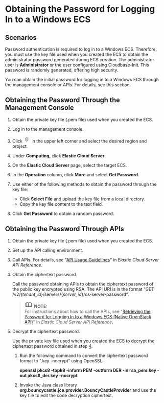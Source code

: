 # Obtaining the Password for Logging In to a Windows ECS<a name="EN-US_TOPIC_0031107266"></a>

## Scenarios<a name="section83915017466"></a>

Password authentication is required to log in to a Windows ECS. Therefore, you must use the key file used when you created the ECS to obtain the administrator password generated during ECS creation. The administrator user is  **Administrator**  or the user configured using Cloudbase-Init. This password is randomly generated, offering high security.

You can obtain the initial password for logging in to a Windows ECS through the management console or APIs. For details, see this section.

## Obtaining the Password Through the Management Console<a name="section38475220193847"></a>

1.  Obtain the private key file \(.pem file\) used when you created the ECS.
2.  Log in to the management console.
3.  Click  ![](figures/icon-region-0.png)  in the upper left corner and select the desired region and project.
4.  Under  **Computing**, click  **Elastic Cloud Server**.
5.  On the  **Elastic Cloud Server**  page, select the target ECS.
6.  In the  **Operation**  column, click  **More**  and select  **Get Password**.
7.  Use either of the following methods to obtain the password through the key file:
    -   Click  **Select File**  and upload the key file from a local directory.
    -   Copy the key file content to the text field.

8.  Click  **Get Password**  to obtain a random password.

## Obtaining the Password Through APIs<a name="section1118765310423"></a>

1.  Obtain the private key file \(.pem file\) used when you created the ECS.
2.  Set up the API calling environment.
3.  Call APIs. For details, see "[API Usage Guidelines](https://docs.otc.t-systems.com/api/ecs/en-us_topic_0020805967.html)" in  _Elastic Cloud Server API Reference_.
4.  <a name="li5770130102852"></a>Obtain the ciphertext password.

    Call the password obtaining APIs to obtain the ciphertext password of the public key encrypted using RSA. The API URI is in the format "GET /v2/\{_tenant\_id_\}/servers/\{_server\_id_\}/os-server-password".

    >![](public_sys-resources/icon-note.gif) **NOTE:**   
    >For instructions about how to call the APIs, see "[Retrieving the Password for Logging In to a Windows ECS \(Native OpenStack API\)](https://docs.otc.t-systems.com/api/ecs/en-us_topic_0031176553.html)" in  _Elastic Cloud Server API Reference_.  

5.  Decrypt the ciphertext password.

    Use the private key file used when you created the ECS to decrypt the ciphertext password obtained in step  [4](#li5770130102852).

    1.  Run the following command to convert the ciphertext password format to ".key -nocrypt" using OpenSSL:

        **openssl pkcs8 -topk8 -inform PEM -outform DER -in rsa\_pem.key -out pkcs8\_der.key -nocrypt**

    2.  Invoke the Java class library  **org.bouncycastle.jce.provider.BouncyCastleProvider**  and use the key file to edit the code decryption ciphertext.


